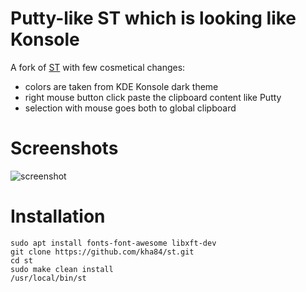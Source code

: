 # Putty-like ST which is looking like Konsole 

A fork of [ST](https://st.suckless.org/) with few cosmetical changes:
- colors are taken from KDE Konsole dark theme
- right mouse button click paste the clipboard content like Putty
- selection with mouse goes both to global clipboard


# Screenshots

![screenshot](kha84/st/blob/main/screenshot.png)

# Installation 

```
sudo apt install fonts-font-awesome libxft-dev
git clone https://github.com/kha84/st.git
cd st
sudo make clean install
/usr/local/bin/st
```
